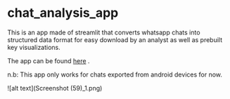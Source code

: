 # chat_analysis_app
This is an app made of streamlit that converts whatsapp chats into structured data format for easy download by an analyst as well as prebuilt key visualizations.

The app can be found [here](https://bwhiz-chat-analysis-app-chat-analysis-jhsets.streamlitapp.com/) .

n.b: This app only works for chats exported from android devices for now. 

![alt text](Screenshot (59)_1.png)
